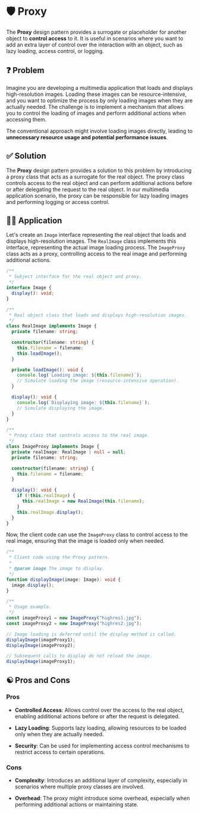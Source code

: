 # 🛡️ Proxy

The **Proxy** design pattern provides a surrogate or placeholder for another object to **control access** to it. It is useful in scenarios where you want to add an extra layer of control over the interaction with an object, such as lazy loading, access control, or logging.

## ❓ Problem

Imagine you are developing a multimedia application that loads and displays high-resolution images. Loading these images can be resource-intensive, and you want to optimize the process by only loading images when they are actually needed. The challenge is to implement a mechanism that allows you to control the loading of images and perform additional actions when accessing them.

The conventional approach might involve loading images directly, leading to **unnecessary resource usage and potential performance issues**.

## ✅ Solution

The **Proxy** design pattern provides a solution to this problem by introducing a proxy class that acts as a surrogate for the real object. The proxy class controls access to the real object and can perform additional actions before or after delegating the request to the real object. In our multimedia application scenario, the proxy can be responsible for lazy loading images and performing logging or access control.

## ✍🏻 Application

Let's create an `Image` interface representing the real object that loads and displays high-resolution images. The `RealImage` class implements this interface, representing the actual image loading process. The `ImageProxy` class acts as a proxy, controlling access to the real image and performing additional actions.

```typescript
/**
 * Subject interface for the real object and proxy.
 */
interface Image {
  display(): void;
}

/**
 * Real object class that loads and displays high-resolution images.
 */
class RealImage implements Image {
  private filename: string;

  constructor(filename: string) {
    this.filename = filename;
    this.loadImage();
  }

  private loadImage(): void {
    console.log(`Loading image: ${this.filename}`);
    // Simulate loading the image (resource-intensive operation).
  }

  display(): void {
    console.log(`Displaying image: ${this.filename}`);
    // Simulate displaying the image.
  }
}

/**
 * Proxy class that controls access to the real image.
 */
class ImageProxy implements Image {
  private realImage: RealImage | null = null;
  private filename: string;

  constructor(filename: string) {
    this.filename = filename;
  }

  display(): void {
    if (!this.realImage) {
      this.realImage = new RealImage(this.filename);
    }
    this.realImage.display();
  }
}
```

Now, the client code can use the `ImageProxy` class to control access to the real image, ensuring that the image is loaded only when needed.

```typescript
/**
 * Client code using the Proxy pattern.
 *
 * @param image The image to display.
 */
function displayImage(image: Image): void {
  image.display();
}

/**
 * Usage example.
 */
const imageProxy1 = new ImageProxy("highres1.jpg");
const imageProxy2 = new ImageProxy("highres2.jpg");

// Image loading is deferred until the display method is called.
displayImage(imageProxy1);
displayImage(imageProxy2);

// Subsequent calls to display do not reload the image.
displayImage(imageProxy1);
```

## ☯️ Pros and Cons

### Pros

- **Controlled Access**: Allows control over the access to the real object, enabling additional actions before or after the request is delegated.

- **Lazy Loading**: Supports lazy loading, allowing resources to be loaded only when they are actually needed.

- **Security**: Can be used for implementing access control mechanisms to restrict access to certain operations.

### Cons

- **Complexity**: Introduces an additional layer of complexity, especially in scenarios where multiple proxy classes are involved.

- **Overhead**: The proxy might introduce some overhead, especially when performing additional actions or maintaining state.
